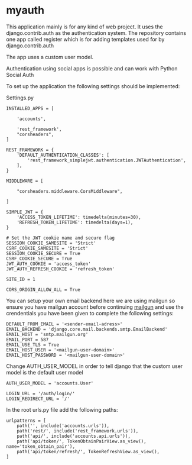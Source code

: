# myauth

This application mainly is for any kind of web project. It uses the django.contrib.auth as the authentication system. The repository contains one app called register which is for adding templates used for by django.contrib.auth

The app uses a custom user model.

Authentication using social apps is possible and can work with Python Social Auth

To set up the application the following settings should be implemented:

Settings.py

```
INSTALLED_APPS = [

    'accounts',

    'rest_framework',
    "corsheaders",
]
```
```
REST_FRAMEWORK = {
    'DEFAULT_AUTHENTICATION_CLASSES': [
        'rest_framework_simplejwt.authentication.JWTAuthentication',
    ],
}
```
```
MIDDLEWARE = [
    
    "corsheaders.middleware.CorsMiddleware",
   
]
```
```
SIMPLE_JWT = {
    'ACCESS_TOKEN_LIFETIME': timedelta(minutes=30),
    'REFRESH_TOKEN_LIFETIME': timedelta(days=1),
}
```
```
# Set the JWT cookie name and secure flag
SESSION_COOKIE_SAMESITE = 'Strict'
CSRF_COOKIE_SAMESITE = 'Strict'
SESSION_COOKIE_SECURE = True
CSRF_COOKIE_SECURE = True
JWT_AUTH_COOKIE = 'access_token'
JWT_AUTH_REFRESH_COOKIE = 'refresh_token'
```
```
SITE_ID = 1
```
```
CORS_ORIGIN_ALLOW_ALL = True
```
You can setup your own email backend here we are using mailgun so ensure you have mailgun account before continuing 
[mailgun](https://www.mailgun.com/) and use the crendentials you have been given to complete the following settings:
```
DEFAULT_FROM_EMAIL = '<sender-email-adress>'
EMAIL_BACKEND = 'django.core.mail.backends.smtp.EmailBackend'
EMAIL_HOST = 'smtp.mailgun.org'
EMAIL_PORT = 587
EMAIL_USE_TLS = True
EMAIL_HOST_USER = '<mailgun-user-domain>'
EMAIL_HOST_PASSWORD = '<mailgun-user-domain>'
```
Change AUTH_USER_MODEL in order to tell django that the custom user model is the default user model

```
AUTH_USER_MODEL = 'accounts.User'
```

```
LOGIN_URL = '/auth/login/'
LOGIN_REDIRECT_URL = '/'
```
In the root urls.py file add the following paths:
```
urlpatterns = [
    path('', include('accounts.urls')),
    path('rest/', include('rest_framework.urls')),
    path('api/', include('accounts.api.urls')),
    path('api/token/', TokenObtainPairView.as_view(), name='token_obtain_pair'),
    path('api/token/refresh/', TokenRefreshView.as_view(), 
]
```